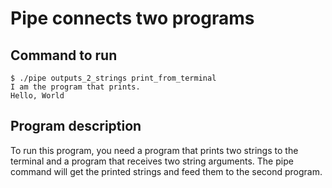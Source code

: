 # Pipe connects two programs

## Command to run
```console
$ ./pipe outputs_2_strings print_from_terminal
I am the program that prints.
Hello, World
```

## Program description
To run this program, you need a program that prints two strings to the terminal and a program that receives two string arguments. The pipe command will get the printed strings and feed them to the second program.

